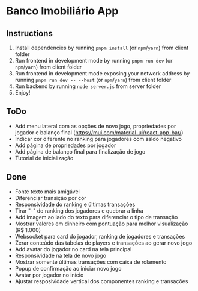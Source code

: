 # Banco Imobiliário App

## Instructions

1. Install dependencies by running `pnpm install` (or `npm`/`yarn`) from client folder
2. Run frontend in development mode by running `pnpm run dev` (or `npm`/`yarn`) from client folder
3. Run frontend in development mode exposing your network address by running `pnpm run dev -- --host` (or `npm`/`yarn`) from client folder
4. Run backend by running `node server.js` from server folder
5. Enjoy!

## ToDo
- Add menu lateral com as opções de novo jogo, propriedades por jogador e balanço final (https://mui.com/material-ui/react-app-bar/)
- Indicar cor diferente no ranking para jogadores com saldo negativo
- Add página de propriedades por jogador
- Add página de balanço final para finalização de jogo
- Tutorial de inicialização

## Done
- Fonte texto mais amigável
- Diferenciar transição por cor
- Responsividade do ranking e últimas transações
- Tirar "-" do ranking dos jogadores e quebrar a linha
- Add imagem ao lado do texto para diferenciar o tipo de transação
- Mostrar valores em dinheiro com pontuação para melhor visualização (R$ 1.000)
- Websocket para card do jogador, ranking de jogadores e transações
- Zerar conteúdo das tabelas de players e transações ao gerar novo jogo
- Add avatar do jogador no card na tela principal
- Responsividade na tela de novo jogo
- Mostrar somente últimas transações com caixa de rolamento
- Popup de confirmação ao iniciar novo jogo
- Avatar por jogador no início
- Ajustar resposividade vertical dos componentes ranking e transações